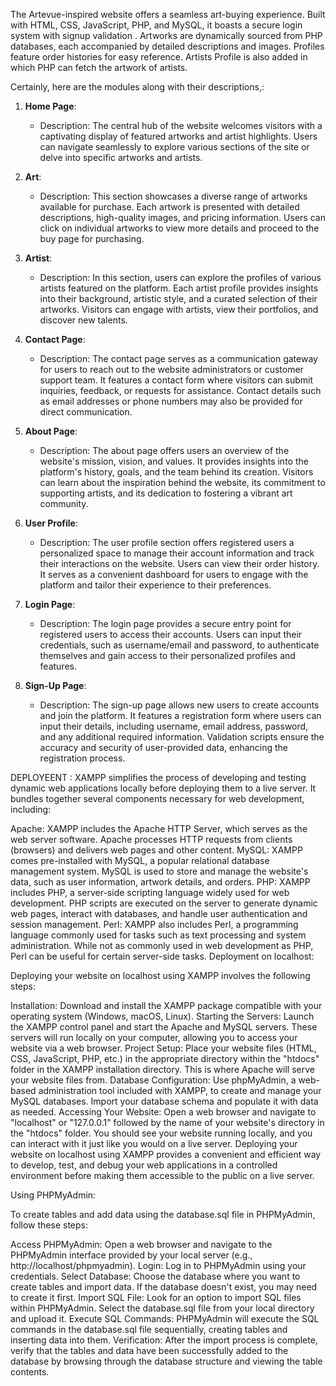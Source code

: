 The Artevue-inspired website offers a seamless art-buying experience. Built with HTML, CSS, JavaScript, PHP, and MySQL, it boasts a secure login system with signup validation . 
Artworks are dynamically sourced from PHP databases, each accompanied by detailed descriptions and images. Profiles feature
 order histories for easy reference.
Artists Profile is also added in which PHP can fetch the artwork of artists.

Certainly, here are the modules along with their descriptions,:

1. **Home Page**:
   - Description: The central hub of the website welcomes visitors with a captivating display of featured artworks and artist highlights. Users can navigate seamlessly to explore various sections of the site or delve into specific artworks and artists.

2. **Art**:
   - Description: This section showcases a diverse range of artworks available for purchase. Each artwork is presented with detailed descriptions, high-quality images, and pricing information. Users can click on individual artworks to view more details and proceed to the buy page for purchasing.

3. **Artist**:
   - Description: In this section, users can explore the profiles of various artists featured on the platform. Each artist profile provides insights into their background, artistic style, and a curated selection of their artworks. Visitors can engage with artists, view their portfolios, and discover new talents.

4. **Contact Page**:
   - Description: The contact page serves as a communication gateway for users to reach out to the website administrators or customer support team. It features a contact form where visitors can submit inquiries, feedback, or requests for assistance. Contact details such as email addresses or phone numbers may also be provided for direct communication.

5. **About Page**:
   - Description: The about page offers users an overview of the website's mission, vision, and values. It provides insights into the platform's history, goals, and the team behind its creation. Visitors can learn about the inspiration behind the website, its commitment to supporting artists, and its dedication to fostering a vibrant art community.

6. **User Profile**:
   - Description: The user profile section offers registered users a personalized space to manage their account information and track their interactions on the website. Users can view their order history. It serves as a convenient dashboard for users to engage with the platform and tailor their experience to their preferences.

7. **Login Page**:
   - Description: The login page provides a secure entry point for registered users to access their accounts. Users can input their credentials, such as username/email and password, to authenticate themselves and gain access to their personalized profiles and features.

8. **Sign-Up Page**:
   - Description: The sign-up page allows new users to create accounts and join the platform. It features a registration form where users can input their details, including username, email address, password, and any additional required information. Validation scripts ensure the accuracy and security of user-provided data, enhancing the registration process.

DEPLOYEENT :
   XAMPP simplifies the process of developing and testing dynamic web applications locally before deploying them to a live server. It bundles together several components necessary for web development, including:

Apache: XAMPP includes the Apache HTTP Server, which serves as the web server software. Apache processes HTTP requests from clients (browsers) and delivers web pages and other content.
MySQL: XAMPP comes pre-installed with MySQL, a popular relational database management system. MySQL is used to store and manage the website's data, such as user information, artwork details, and orders.
PHP: XAMPP includes PHP, a server-side scripting language widely used for web development. PHP scripts are executed on the server to generate dynamic web pages, interact with databases, and handle user authentication and session management.
Perl: XAMPP also includes Perl, a programming language commonly used for tasks such as text processing and system administration. While not as commonly used in web development as PHP, Perl can be useful for certain server-side tasks.
Deployment on localhost:

Deploying your website on localhost using XAMPP involves the following steps:

Installation: Download and install the XAMPP package compatible with your operating system (Windows, macOS, Linux).
Starting the Servers: Launch the XAMPP control panel and start the Apache and MySQL servers. These servers will run locally on your computer, allowing you to access your website via a web browser.
Project Setup: Place your website files (HTML, CSS, JavaScript, PHP, etc.) in the appropriate directory within the "htdocs" folder in the XAMPP installation directory. This is where Apache will serve your website files from.
Database Configuration: Use phpMyAdmin, a web-based administration tool included with XAMPP, to create and manage your MySQL databases. Import your database schema and populate it with data as needed.
Accessing Your Website: Open a web browser and navigate to "localhost" or "127.0.0.1" followed by the name of your website's directory in the "htdocs" folder. You should see your website running locally, and you can interact with it just like you would on a live server.
Deploying your website on localhost using XAMPP provides a convenient and efficient way to develop, test, and debug your web applications in a controlled environment before making them accessible to the public on a live server.

Using PHPMyAdmin:

To create tables and add data using the database.sql file in PHPMyAdmin, follow these steps:

Access PHPMyAdmin: Open a web browser and navigate to the PHPMyAdmin interface provided by your local server (e.g., http://localhost/phpmyadmin).
Login: Log in to PHPMyAdmin using your credentials.
Select Database: Choose the database where you want to create tables and import data. If the database doesn't exist, you may need to create it first.
Import SQL File: Look for an option to import SQL files within PHPMyAdmin. Select the database.sql file from your local directory and upload it.
Execute SQL Commands: PHPMyAdmin will execute the SQL commands in the database.sql file sequentially, creating tables and inserting data into them.
Verification: After the import process is complete, verify that the tables and data have been successfully added to the database by browsing through the database structure and viewing the table contents.

